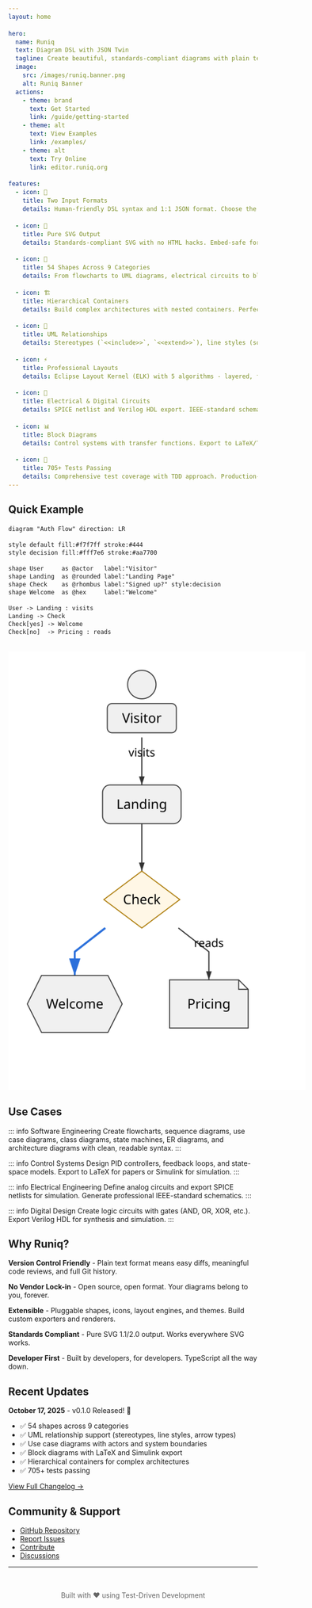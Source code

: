 ```yaml
---
layout: home

hero:
  name: Runiq
  text: Diagram DSL with JSON Twin
  tagline: Create beautiful, standards-compliant diagrams with plain text. Two inputs, one AST, pure SVG output.
  image:
    src: /images/runiq.banner.png
    alt: Runiq Banner
  actions:
    - theme: brand
      text: Get Started
      link: /guide/getting-started
    - theme: alt
      text: View Examples
      link: /examples/
    - theme: alt
      text: Try Online
      link: editor.runiq.org

features:
  - icon: 📝
    title: Two Input Formats
    details: Human-friendly DSL syntax and 1:1 JSON format. Choose the one that fits your workflow.

  - icon: 🎨
    title: Pure SVG Output
    details: Standards-compliant SVG with no HTML hacks. Embed-safe for PowerPoint, Keynote, Google Slides.

  - icon: 🔧
    title: 54 Shapes Across 9 Categories
    details: From flowcharts to UML diagrams, electrical circuits to block diagrams.

  - icon: 🏗️
    title: Hierarchical Containers
    details: Build complex architectures with nested containers. Perfect for C4, BPMN, and microservices diagrams.

  - icon: 🔗
    title: UML Relationships
    details: Stereotypes (`<<include>>`, `<<extend>>`), line styles (solid, dashed, dotted), arrow types (standard, hollow, open).

  - icon: ⚡
    title: Professional Layouts
    details: Eclipse Layout Kernel (ELK) with 5 algorithms - layered, force, stress, tree, radial.

  - icon: 🔌
    title: Electrical & Digital Circuits
    details: SPICE netlist and Verilog HDL export. IEEE-standard schematic rendering.

  - icon: 📊
    title: Block Diagrams
    details: Control systems with transfer functions. Export to LaTeX/TikZ and Simulink.

  - icon: 🧪
    title: 705+ Tests Passing
    details: Comprehensive test coverage with TDD approach. Production-ready quality.
---
```


## Quick Example

```runiq
diagram "Auth Flow" direction: LR

style default fill:#f7f7ff stroke:#444
style decision fill:#fff7e6 stroke:#aa7700

shape User     as @actor   label:"Visitor"
shape Landing  as @rounded label:"Landing Page"
shape Check    as @rhombus label:"Signed up?" style:decision
shape Welcome  as @hex     label:"Welcome"

User -> Landing : visits
Landing -> Check
Check[yes] -> Welcome
Check[no]  -> Pricing : reads
```

<div style="margin: 2rem 0;">
  <img src="/examples/auth-flow.svg" alt="Auth Flow Diagram" style="max-width: 600px; margin: 0 auto; display: block;">
</div>

## Use Cases

::: info Software Engineering
Create flowcharts, sequence diagrams, use case diagrams, class diagrams, state machines, ER diagrams, and architecture diagrams with clean, readable syntax.
:::

::: info Control Systems
Design PID controllers, feedback loops, and state-space models. Export to LaTeX for papers or Simulink for simulation.
:::

::: info Electrical Engineering
Define analog circuits and export SPICE netlists for simulation. Generate professional IEEE-standard schematics.
:::

::: info Digital Design
Create logic circuits with gates (AND, OR, XOR, etc.). Export Verilog HDL for synthesis and simulation.
:::

## Why Runiq?

**Version Control Friendly** - Plain text format means easy diffs, meaningful code reviews, and full Git history.

**No Vendor Lock-in** - Open source, open format. Your diagrams belong to you, forever.

**Extensible** - Pluggable shapes, icons, layout engines, and themes. Build custom exporters and renderers.

**Standards Compliant** - Pure SVG 1.1/2.0 output. Works everywhere SVG works.

**Developer First** - Built by developers, for developers. TypeScript all the way down.

## Recent Updates

**October 17, 2025** - v0.1.0 Released! 🎉

- ✅ 54 shapes across 9 categories
- ✅ UML relationship support (stereotypes, line styles, arrow types)
- ✅ Use case diagrams with actors and system boundaries
- ✅ Block diagrams with LaTeX and Simulink export
- ✅ Hierarchical containers for complex architectures
- ✅ 705+ tests passing

[View Full Changelog →](/CHANGELOG)

## Community & Support

- [GitHub Repository](https://github.com/jgreywolf/runiq)
- [Report Issues](https://github.com/jgreywolf/runiq/issues)
- [Contribute](https://github.com/jgreywolf/runiq/pulls)
- [Discussions](https://github.com/jgreywolf/runiq/discussions)

---

<div style="text-align: center; margin-top: 3rem; color: #666;">
  Built with ❤️ using Test-Driven Development
</div>
